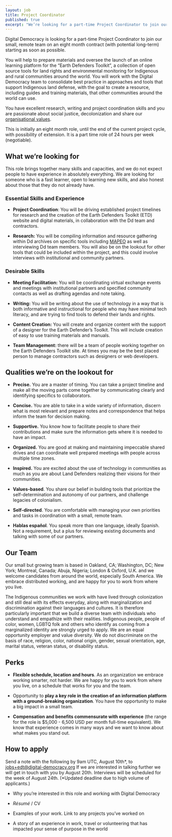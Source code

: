 ```yaml
---
layout: job
title: Project Coordinator
published: true
excerpt: "We’re looking for a part-time Project Coordinator to join our small, remote team on an eight month contract (with potential long-term) starting as soon as possible to prepare materials and oversee the launch of an online learning platform for the 'Earth Defenders Toolkit'"
---
```

Digital Democracy is looking for a part-time Project Coordinator to join
our small, remote team on an eight month contract (with potential
long-term) starting as soon as possible.

You will help to prepare materials and oversee the launch of an online
learning platform for the “Earth Defenders Toolkit”, a collection of
open source tools for land rights and environmental monitoring for
Indigenous and rural communities around the world. You will work with
the Digital Democracy team to consolidate best practice in approaches
and tools that support Indigenous land defense, with the goal to create
a resource, including guides and training materials, that other
communities around the world can use.

You have excellent research, writing and project coordination skills and
you are passionate about social justice, decolonization and share our
[organisational values](https://www.digital-democracy.org/values/).

This is initially an eight month role, until the end of the current
project cycle, with possibility of extension. It is a part time role of
24 hours per week (negotiable).

## What we’re looking for

This role brings together many skills and capacities, and we do not
expect people to have experience in absolutely everything. We are
looking for someone who is a fast learner, open to learning new skills,
and also honest about those that they do not already have.

### Essential Skills and Experience

- **Project Coordination**: You will be driving established project
timelines for research and the creation of the Earth Defenders
Toolkit (ETD) website and digital materials, in collaboration with
the Dd team and contractors.

- **Research:** You will be compiling information and resource
gathering within Dd archives on specific tools including
[MAPEO](http://www.mapeo.app) as
well as interviewing Dd team members. You will also be on the
lookout for other tools that could be included within the project,
and this could involve interviews with institutional and community
partners.

### Desirable Skills

- **Meeting Facilitation:** You will be coordinating virtual
exchange events and meetings with institutional partners and
specified community contacts as well as drafting agendas and note
taking.

- **Writing:** You will be writing about the use of technology in a
way that is both informative and instructional for people who may
have minimal tech literacy, and are trying to find tools to defend
their lands and rights.

- **Content Creation:** You will create and organize content with
the support of a designer for the Earth Defender’s Toolkit. This
will include creation of easy to use training materials and
manuals.

- **Team Management:** there will be a team of people working
together on the Earth Defenders Toolkit site. At times you may be
the best placed person to manage contractors such as designers or
web developers.

## Qualities we’re on the lookout for

- **Precise.** You are a master of timing. You can take a project
timeline and make all the moving parts come together by
communicating clearly and identifying specifics to collaborators.

- **Concise.** You are able to take in a wide variety of
information, discern what is most relevant and prepare notes and
correspondence that helps inform the team for decision making.

- **Supportive.** You know how to facilitate people to share their
contributions and make sure the information gets where it is
needed to have an impact.

- **Organized.** You are good at making and maintaining impeccable
shared drives and can coordinate well prepared meetings with
people across multiple time zones.

- **Inspired.** You are excited about the use of technology in
communities as much as you are about Land Defenders realizing
their visions for their communities.

- **Values-based**. You share our belief in building tools that
prioritize the self-determination and autonomy of our partners,
and challenge legacies of colonialism.

- **Self-directed**. You are comfortable with managing your own
priorities and tasks in coordination with a small, remote team.

- **Hablas español**. You speak more than one language, ideally
Spanish. Not a requirement, but a plus for reviewing existing
documents and talking with some of our partners.

## Our Team

Our small but growing team is based in Oakland, CA; Washington, DC; New
York; Montreal, Canada; Abuja, Nigeria; London & Oxford, U.K. and we
welcome candidates from around the world, especially South America. We
embrace distributed working, and are happy for you to work from where
you live.

The Indigenous communities we work with have lived through colonization
and still deal with its effects everyday, along with marginalization and
discrimination against their languages and cultures. It is therefore
particularly important that we build a diverse team with individuals who
understand and empathize with their realities. Indigenous people, people
of color, women, LGBTQ folk and others who identify as coming from a
marginalized identity are strongly urged to apply. We are an equal
opportunity employer and value diversity. We do not discriminate on the
basis of race, religion, color, national origin, gender, sexual
orientation, age, marital status, veteran status, or disability status.

## Perks

- **Flexible schedule, location and hours**. As an organization we
embrace working smarter, not harder. We are happy for you to work
from where you live, on a schedule that works for you and the
team.

- Opportunity to **play a key role in the creation of an information
platform with a ground-breaking organization**. You have the
opportunity to make a big impact in a small team.

- **Compensation and benefits commensurate with experience** (the
range for the role is $5,000 - 6,500 USD per month full-time
equivalent). We know that experience comes in many ways and we
want to know about what makes you stand out.

## How to apply

Send a note with the following by 9am UTC, August 10th*, to
[jobs+edt@digital-democracy.org](mailto:jobs+edt@digital-democracy.org) If we
are interested in talking further we will get in touch with you by August 20th.
Interviews will be scheduled for the week of August 24th. 
(*Updated deadline due to high volume of applicants.)

- Why you’re interested in this role and working with Digital
Democracy

- *Résumé* / CV

- Examples of your work. Link to any projects you’ve worked on

- A story of an experience in work, travel or volunteering that has
impacted your sense of purpose in the world
